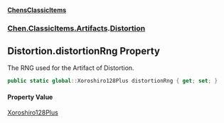 #### [ChensClassicItems](index 'index')
### [Chen.ClassicItems.Artifacts](Chen_ClassicItems_Artifacts 'Chen.ClassicItems.Artifacts').[Distortion](Chen_ClassicItems_Artifacts_Distortion 'Chen.ClassicItems.Artifacts.Distortion')
## Distortion.distortionRng Property
The RNG used for the Artifact of Distortion.  
```csharp
public static global::Xoroshiro128Plus distortionRng { get; set; }
```
#### Property Value
[Xoroshiro128Plus](https://docs.microsoft.com/en-us/dotnet/api/Xoroshiro128Plus 'Xoroshiro128Plus')
